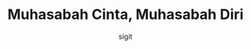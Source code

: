 ---
layout: post
current: post
cover:  assets/images/blog-cover.jpg
navigation: True
title: Muhasabah Cinta, Muhasabah Diri
description: 
tags: [islam]
class: post-template
subclass: 'post tag-islam'
author: sigit
comments: true
---